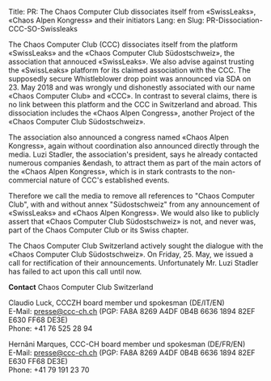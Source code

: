 Title: PR: The Chaos Computer Club dissociates itself from «SwissLeaks»,  «Chaos Alpen Kongress» and their initiators
Lang: en
Slug: PR-Dissociation-CCC-SO-Swissleaks

The Chaos Computer Club (CCC) dissociates itself from the platform «SwissLeaks» and the «Chaos Computer Club Südostschweiz», the association that annouced «SwissLeaks». We also advise against trusting the «SwissLeaks» platform for its claimed association with the CCC. The supposedly secure Whistleblower drop point was announced via SDA on 23. May 2018 and was wrongly und dishonestly associated with our name «Chaos Computer Club» and «CCC». In contrast to several claims, there is no link between this platform and the CCC in Switzerland and abroad. This dissociation includes the «Chaos Alpen Congress», another Project of the «Chaos Computer Club Südostschweiz».

The association also announced a congress named «Chaos Alpen Kongress», again without coordination also announced directly through the media. Luzi Stadler, the association's president, says he already contacted numerous companies  &endash, to attract them as part of the main actors of the  «Chaos Alpen Kongress», which is in stark contrasts to the non-commercial nature of CCC's established events.

Therefore we call the media to remove all references to "Chaos Computer Club", with and without annex "Südostschweiz" from any announcement of «SwissLeaks» and «Chaos Alpen Kongress». We would also like to publicly assert that «Chaos Computer Club Südostschweiz» is not, and never was, part of the Chaos Computer Club or its Swiss chapter.

The Chaos Computer Club Switzerland actively sought the dialogue with the «Chaos Computer Club Südostschweiz». On Friday, 25. May, we issued a call for rectification of their announcements.  Unfortunately Mr. Luzi Stadler has failed to act upon this call until now.

**Contact**
Chaos Computer Club Switzerland

Claudio Luck, CCCZH board member und spokesman (DE/IT/EN)  
E-Mail: presse@ccc-ch.ch (PGP: FA8A 8269 A4DF 0B4B 6636 1894 82EF E630 FF68 DE3E)  
Phone: +41 76 525 28 94

Hernâni Marques, CCC-CH board member und spokesman (DE/FR/EN)  
E-Mail: presse@ccc-ch.ch (PGP: FA8A 8269 A4DF 0B4B 6636 1894 82EF E630 FF68 DE3E)  
Phone: +41 79 191 23 70

